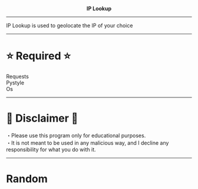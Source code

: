 <p font size="100" align="center"><strong>
 IP Lookup
</strong></font></p>

<hr>

IP Lookup is used to geolocate the IP of your choice

<hr>

# ⭐ Required ⭐ 

Requests <br>
Pystyle <br>
Os <br>

<hr>

# 🔴 Disclaimer 🔴

・Please use this program only for educational purposes. <br>
・It is not meant to be used in any malicious way, and I decline any responsibility for what you do with it.

<hr>

# Random
